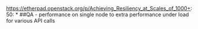 https://etherpad.openstack.org/p/Achieving_Resiliency_at_Scales_of_1000+: 50: * ##QA - performance on single node to extra performance under load for various API calls
